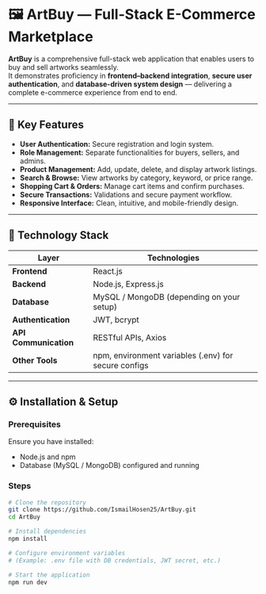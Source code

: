 # 🖼️ ArtBuy — Full-Stack E-Commerce Marketplace

**ArtBuy** is a comprehensive full-stack web application that enables users to buy and sell artworks seamlessly.  
It demonstrates proficiency in **frontend–backend integration**, **secure user authentication**, and **database-driven system design** — delivering a complete e-commerce experience from end to end.

---

## 🚀 Key Features

- **User Authentication:** Secure registration and login system.  
- **Role Management:** Separate functionalities for buyers, sellers, and admins.  
- **Product Management:** Add, update, delete, and display artwork listings.  
- **Search & Browse:** View artworks by category, keyword, or price range.  
- **Shopping Cart & Orders:** Manage cart items and confirm purchases.  
- **Secure Transactions:** Validations and secure payment workflow.  
- **Responsive Interface:** Clean, intuitive, and mobile-friendly design.

---

## 🧰 Technology Stack

| Layer | Technologies |
|-------|---------------|
| **Frontend** | React.js |
| **Backend** | Node.js, Express.js |
| **Database** | MySQL / MongoDB (depending on your setup) |
| **Authentication** | JWT, bcrypt |
| **API Communication** | RESTful APIs, Axios |
| **Other Tools** | npm, environment variables (.env) for secure configs |

---

## ⚙️ Installation & Setup

### Prerequisites
Ensure you have installed:
- Node.js and npm  
- Database (MySQL / MongoDB) configured and running  

### Steps
```bash
# Clone the repository
git clone https://github.com/IsmailHosen25/ArtBuy.git
cd ArtBuy

# Install dependencies
npm install

# Configure environment variables
# (Example: .env file with DB credentials, JWT secret, etc.)

# Start the application
npm run dev
